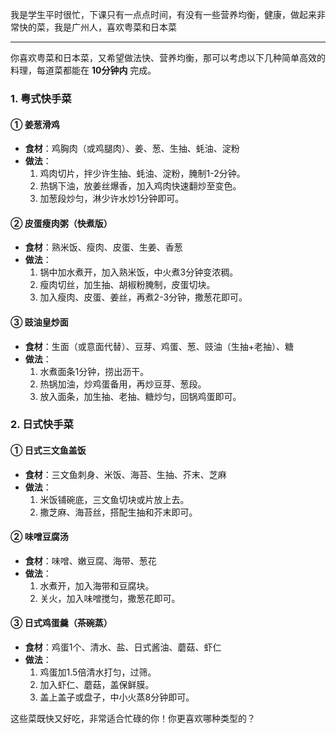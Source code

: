 我是学生平时很忙，下课只有一点点时间，有没有一些营养均衡，健康，做起来非常快的菜，我是广州人，喜欢粤菜和日本菜

---

你喜欢粤菜和日本菜，又希望做法快、营养均衡，那可以考虑以下几种简单高效的料理，每道菜都能在 **10分钟内** 完成。

### **1. 粤式快手菜**
#### **① 姜葱滑鸡**
- **食材**：鸡胸肉（或鸡腿肉）、姜、葱、生抽、蚝油、淀粉
- **做法**：
  1. 鸡肉切片，拌少许生抽、蚝油、淀粉，腌制1-2分钟。
  2. 热锅下油，放姜丝爆香，加入鸡肉快速翻炒至变色。
  3. 加葱段炒匀，淋少许水炒1分钟即可。

#### **② 皮蛋瘦肉粥（快煮版）**
- **食材**：熟米饭、瘦肉、皮蛋、生姜、香葱
- **做法**：
  1. 锅中加水煮开，加入熟米饭，中火煮3分钟变浓稠。
  2. 瘦肉切丝，加生抽、胡椒粉腌制，皮蛋切块。
  3. 加入瘦肉、皮蛋、姜丝，再煮2-3分钟，撒葱花即可。

#### **③ 豉油皇炒面**
- **食材**：生面（或意面代替）、豆芽、鸡蛋、葱、豉油（生抽+老抽）、糖
- **做法**：
  1. 水煮面条1分钟，捞出沥干。
  2. 热锅加油，炒鸡蛋备用，再炒豆芽、葱段。
  3. 放入面条，加生抽、老抽、糖炒匀，回锅鸡蛋即可。

### **2. 日式快手菜**
#### **① 日式三文鱼盖饭**
- **食材**：三文鱼刺身、米饭、海苔、生抽、芥末、芝麻
- **做法**：
  1. 米饭铺碗底，三文鱼切块或片放上去。
  2. 撒芝麻、海苔丝，搭配生抽和芥末即可。

#### **② 味噌豆腐汤**
- **食材**：味噌、嫩豆腐、海带、葱花
- **做法**：
  1. 水煮开，加入海带和豆腐块。
  2. 关火，加入味噌搅匀，撒葱花即可。

#### **③ 日式鸡蛋羹（茶碗蒸）**
- **食材**：鸡蛋1个、清水、盐、日式酱油、蘑菇、虾仁
- **做法**：
  1. 鸡蛋加1.5倍清水打匀，过筛。
  2. 加入虾仁、蘑菇，盖保鲜膜。
  3. 盖上盖子或盘子，中小火蒸8分钟即可。

这些菜既快又好吃，非常适合忙碌的你！你更喜欢哪种类型的？